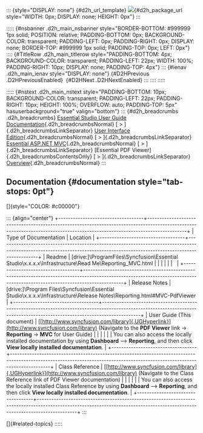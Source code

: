 ::: {style="DISPLAY: none"}
[](ms-xhelp:///?Id=d2h_url_template){#d2h_url_template} ![](!package_url!){#d2h_package_url style="WIDTH: 0px; DISPLAY: none; HEIGHT: 0px"}
:::

::::: {#nsbanner .d2h_main_nsbanner style="BORDER-BOTTOM: #999999 1px solid; POSITION: relative; PADDING-BOTTOM: 0px; BACKGROUND-COLOR: transparent; PADDING-LEFT: 0px; PADDING-RIGHT: 0px; DISPLAY: none; BORDER-TOP: #999999 1px solid; PADDING-TOP: 0px; LEFT: 0px"}
:::: {#TitleRow .d2h_main_titlerow style="PADDING-BOTTOM: 4px; BACKGROUND-COLOR: transparent; PADDING-LEFT: 22px; WIDTH: 100%; PADDING-RIGHT: 10px; DISPLAY: none; PADDING-TOP: 4px"}
::: {#ienav .d2h_main_ienav style="DISPLAY: none"}
[](ms-xhelp:///?Id=c8408b47-4584-43f8-bf55-02695f054660){#D2HPrevious .D2HPreviousEnabled}  [](ms-xhelp:///?Id=db65c6c2-9fd4-412a-8bc8-59335c8c9bb6){#D2HNext .D2HNextEnabled}
:::
::::
:::::

::::: {#nstext .d2h_main_nstext style="PADDING-BOTTOM: 10px; BACKGROUND-COLOR: transparent; PADDING-LEFT: 22px; PADDING-RIGHT: 10px; HEIGHT: 100%; OVERFLOW: auto; PADDING-TOP: 5px" hasuserbackground="true" valign="bottom"}
::: {#d2h_breadcrumbs .d2h_breadcrumbs}
[Essential Studio User Guide Documentation](ms-xhelp:///?Id=12457748-09e3-4d74-a240-8e049cedf030){.d2h_breadcrumbsNormal} [ \> ]{.d2h_breadcrumbsLinkSeparator} [User Interface Edition](ms-xhelp:///?Id=c29296b7-531c-413b-a0ec-488ca1f7f669){.d2h_breadcrumbsNormal} [ \> ]{.d2h_breadcrumbsLinkSeparator} [Essential ASP.NET MVC](ms-xhelp:///?Id=4b14e7d1-65c4-4f67-b1aa-2c37709905a5){.d2h_breadcrumbsNormal} [ \> ]{.d2h_breadcrumbsLinkSeparator} [Essential PDF Viewer]{.d2h_breadcrumbsContentsOnly} [ \> ]{.d2h_breadcrumbsLinkSeparator} [Overview](ms-xhelp:///?Id=47a63dfd-4f2d-4c82-99b2-ea2eef7ca7cb){.d2h_breadcrumbsNormal}
:::

## Documentation {#documentation style="tab-stops: 0pt"}

[]{style="COLOR: #c00000"} 

::: {align="center"}
+-----------------------------------+----------------------------------------------------------------------------------------------------------------------------------------------------------------------------+
| Type of Documentation             | Location                                                                                                                                                                   |
+-----------------------------------+----------------------------------------------------------------------------------------------------------------------------------------------------------------------------+
| Readme                            | \[drive:\]\\ProgramFiles\\Syncfusion\\Essential Studio\\x.x.x.x\\Infrastructure\\Read Me\\Reporting_MVC.html                                                               |
|                                   |                                                                                                                                                                            |
|                                   |                                                                                                                                                                            |
+-----------------------------------+----------------------------------------------------------------------------------------------------------------------------------------------------------------------------+
| Release Notes                     | \[drive:\]\\Program Files\\Syncfusion\\Essential Studio\\x.x.x.x\\Infrastructure\\Release Notes\\Reporting.html#MVC-PdfViewer                                              |
+-----------------------------------+----------------------------------------------------------------------------------------------------------------------------------------------------------------------------+
| User Guide (This document)        | [[http://www.syncfusion.com/library]{.UGHyperlink}](http://www.syncfusion.com/library) (Navigate to the **PDF Viewer** link -\>  **Reporting** -\> **MVC** for User Guide) |
|                                   |                                                                                                                                                                            |
|                                   | You can also access the locally installed documentation by using **Dashboard** \--\> **Reporting**, and then click **View locally installed documentation**.               |
+-----------------------------------+----------------------------------------------------------------------------------------------------------------------------------------------------------------------------+
| Class Reference                   | [[http://www.syncfusion.com/library]{.UGHyperlink}](http://www.syncfusion.com/library) (Navigate to the Class Reference link of PDF Viewer documentation)                  |
|                                   |                                                                                                                                                                            |
|                                   | You can also access the locally installed Class Reference by using **Dashboard** \--\> **Reporting**, and then click **View locally installed documentation**.             |
+-----------------------------------+----------------------------------------------------------------------------------------------------------------------------------------------------------------------------+
:::

[]{#related-topics}
:::::
